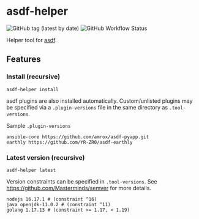 # asdf-helper

![GitHub tag (latest by date)](https://img.shields.io/github/v/tag/ngyewch/asdf-helper)
![GitHub Workflow Status](https://img.shields.io/github/workflow/status/ngyewch/asdf-helper/CI)


Helper tool for [asdf](https://asdf-vm.com/).

## Features

### Install (recursive)

```
asdf-helper install
```

asdf plugins are also installed automatically. Custom/unlisted plugins may be specified via a `.plugin-versions` file in the same directory as `.tool-versions`. 

Sample `.plugin-versions`
```
ansible-core https://github.com/amrox/asdf-pyapp.git
earthly https://github.com/YR-ZR0/asdf-earthly
```

### Latest version (recursive)

```
asdf-helper latest
```

Version constraints can be specified in `.tool-versions`. See https://github.com/Masterminds/semver for more details.

```
nodejs 16.17.1 # (constraint ^16)
java openjdk-11.0.2 # (constraint ^11)
golang 1.17.13 # (constraint >= 1.17, < 1.19)
```
